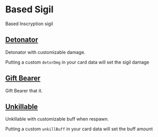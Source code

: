 # Based Sigil

Based Inscryption sigil

## [Detonator](./detonator.gd)

Detonator with customizable damage.

Putting a custom `detorDmg` in your card data will set the sigil damage

## [Gift Bearer](./giftBearer.gd)

Gift Bearer that it.

## [Unkillable](./unkillable.gd)

Unkillable with customizable buff when respawn.

Putting a custom `unkillBuff` in your card data will set the buff amount
